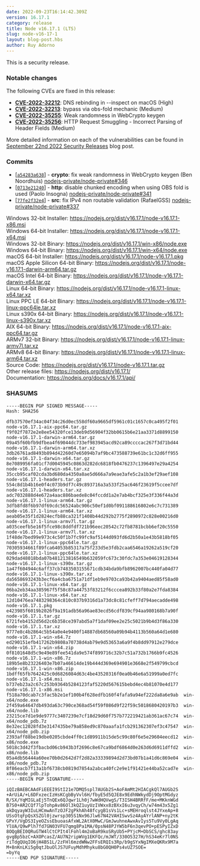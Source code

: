 ```yaml
---
date: 2022-09-23T16:14:42.309Z
version: 16.17.1
category: release
title: Node v16.17.1 (LTS)
slug: node-v16-17-1
layout: blog-post.hbs
author: Ruy Adorno
---
```


This is a security release.

### Notable changes

The following CVEs are fixed in this release:

* **[CVE-2022-32212](https://cve.mitre.org/cgi-bin/cvename.cgi?name=CVE-2022-32212)**: DNS rebinding in --inspect on macOS (High)
* **[CVE-2022-32213](https://cve.mitre.org/cgi-bin/cvename.cgi?name=CVE-2022-32213)**: bypass via obs-fold mechanic (Medium)
* **[CVE-2022-35255](https://cve.mitre.org/cgi-bin/cvename.cgi?name=CVE-2022-35255)**: Weak randomness in WebCrypto keygen
* **[CVE-2022-35256](https://cve.mitre.org/cgi-bin/cvename.cgi?name=CVE-2022-35256)**: HTTP Request Smuggling - Incorrect Parsing of Header Fields (Medium)

More detailed information on each of the vulnerabilities can be found in [September 22nd 2022 Security Releases](https://nodejs.org/en/blog/vulnerability/september-2022-security-releases/) blog post.

### Commits

* \[[`a54283a638`](https://github.com/nodejs/node/commit/a54283a638)] - **crypto**: fix weak randomness in WebCrypto keygen (Ben Noordhuis) [nodejs-private/node-private#346](https://github.com/nodejs-private/node-private/pull/346)
* \[[`0713e21240`](https://github.com/nodejs/node/commit/0713e21240)] - **http**: disable chunked encoding when using OBS fold is used (Paolo Insogna) [nodejs-private/node-private#341](https://github.com/nodejs-private/node-private/pull/341)
* \[[`77fe2f32e4`](https://github.com/nodejs/node/commit/77fe2f32e4)] - **src**: fix IPv4 non routable validation (RafaelGSS) [nodejs-private/node-private#337](https://github.com/nodejs-private/node-private/pull/337)

Windows 32-bit Installer: https://nodejs.org/dist/v16.17.1/node-v16.17.1-x86.msi \
Windows 64-bit Installer: https://nodejs.org/dist/v16.17.1/node-v16.17.1-x64.msi \
Windows 32-bit Binary: https://nodejs.org/dist/v16.17.1/win-x86/node.exe \
Windows 64-bit Binary: https://nodejs.org/dist/v16.17.1/win-x64/node.exe \
macOS 64-bit Installer: https://nodejs.org/dist/v16.17.1/node-v16.17.1.pkg \
macOS Apple Silicon 64-bit Binary: https://nodejs.org/dist/v16.17.1/node-v16.17.1-darwin-arm64.tar.gz \
macOS Intel 64-bit Binary: https://nodejs.org/dist/v16.17.1/node-v16.17.1-darwin-x64.tar.gz \
Linux 64-bit Binary: https://nodejs.org/dist/v16.17.1/node-v16.17.1-linux-x64.tar.xz \
Linux PPC LE 64-bit Binary: https://nodejs.org/dist/v16.17.1/node-v16.17.1-linux-ppc64le.tar.xz \
Linux s390x 64-bit Binary: https://nodejs.org/dist/v16.17.1/node-v16.17.1-linux-s390x.tar.xz \
AIX 64-bit Binary: https://nodejs.org/dist/v16.17.1/node-v16.17.1-aix-ppc64.tar.gz \
ARMv7 32-bit Binary: https://nodejs.org/dist/v16.17.1/node-v16.17.1-linux-armv7l.tar.xz \
ARMv8 64-bit Binary: https://nodejs.org/dist/v16.17.1/node-v16.17.1-linux-arm64.tar.xz \
Source Code: https://nodejs.org/dist/v16.17.1/node-v16.17.1.tar.gz \
Other release files: https://nodejs.org/dist/v16.17.1/ \
Documentation: https://nodejs.org/docs/v16.17.1/api/

### SHASUMS

```
-----BEGIN PGP SIGNED MESSAGE-----
Hash: SHA256

dfb37570ef34ac04f34c26d0ec558df60a9665df5961c01c1657c0ca495f2f01  node-v16.17.1-aix-ppc64.tar.gz
f9f02f7872e2e8ee54320fce13deb9d56904f32bb0615b6e21aa3371d8899150  node-v16.17.1-darwin-arm64.tar.gz
09a45f60bfb9dfbea4f69044dc733ef983945acd92ca89ccccac267f3d71bd44  node-v16.17.1-darwin-arm64.tar.xz
3db26761ad8493b894d42260d7e65094b7af9bc473588739e61bc1c32d6ff955  node-v16.17.1-darwin-x64.tar.gz
8e7089956fa01cf7d0045945c0863d282dc6818fb0476237c1396497e29a4254  node-v16.17.1-darwin-x64.tar.xz
35ccb95caf02cda3bd680da4350a8ae5d666a7a9eae3afe5c2a1b3ef29aef108  node-v16.17.1-headers.tar.gz
554c8d1b4b16e0f4c073b9df7c49c893716a3a533f25ac646f23619f5ccee7df  node-v16.17.1-headers.tar.xz
adc7032888d4e672a4aac886baede8c04fccdd1a2e7ab4bcf325e3f336f44a3d  node-v16.17.1-linux-arm64.tar.gz
3dfb8fd8f6b97df69cdc56524abc906c50ef1d0bf091188616802e6c7c731389  node-v16.17.1-linux-arm64.tar.xz
aeab05e35f1d2824ecfb88ca321f1408b44d292b2775f2890972c828e00216d0  node-v16.17.1-linux-armv7l.tar.gz
a035ceefb5e16f5fce98c8ddfdf721b96eec20542c72fb8781bcbb6ef20c5550  node-v16.17.1-linux-armv7l.tar.xz
1f48de7bed99e973c4c50f1b7fc99fc9af5144d093fd6d2b50a1e43b5818bf05  node-v16.17.1-linux-ppc64le.tar.gz
70305934661f89fca64053b85317a75f233d5e3fdb2caa6546a19262a519cf20  node-v16.17.1-linux-ppc64le.tar.xz
029dad48018bda07b481213816549b632059fc673c30fdc7a353e04619128344  node-v16.17.1-linux-s390x.tar.gz
1a47f604944c6aff37cb7483503155671cdb34bda9bfb8962007bc440fa04d77  node-v16.17.1-linux-s390x.tar.xz
da5658693243b3ecf6a4cba6751a71df1eb9e9703ca93b42a9404aed85f58ad0  node-v16.17.1-linux-x64.tar.gz
06ba2eb34aa385967f5f58c87a44753f83212f6cccea892b33f80a2e7fda8384  node-v16.17.1-linux-x64.tar.xz
12d10476ea7483298364c810c037b9316d1a73dc8c81cfeff7d794aecadde498  node-v16.17.1.pkg
e423985f6019b2026f9a191adb56a96ae83ecd56cdf839cf94aa980168b7a90f  node-v16.17.1.tar.gz
6721feb4152d56d2c6b358ce397abd5a7f1daf09ee2e25c5021b9b4d3f86a330  node-v16.17.1.tar.xz
9777e8c4b2864c5b54a0e4e9400f14887db68560a09b94b4113b560a64d1e680  node-v16.17.1-win-x64.7z
ed290151efb417262b9808a70738d4ab79e9d53653a6a9f4b8dd97912e279dce  node-v16.17.1-win-x64.zip
0f8101648d5c9e49e89fee541da9e574f899716c32b7c51a732b1766b9fc4526  node-v16.17.1-win-x86.7z
189b5e8b23226403e7b07a46614de19b444d369e694901e3668e2f549799cbcd  node-v16.17.1-win-x86.zip
1bdff65fb7642425c0d6826084d63c4be43520316f0ea0b46e6a51999a0ed7fc  node-v16.17.1-x64.msi
b737eb23a2c67c253b9364b5284123faf5220d567615bebd4ec4b81070e4d177  node-v16.17.1-x86.msi
f518a70dcab7c3fac5b2e1ef100b4f628edfb160f4fafa9a94ef222da8a6e9ab  win-x64/node.exe
2f459a64647db493da63c790ce368ad54f59f086d9f22f59c5018680420197b3  win-x64/node.lib
23215ce7d1e9de9777c3407239e7cf18d29d60f757b772219421ab361ac67c74  win-x64/node_pdb.7z
8e32ec12028fd3e3147435be79a858ed9c870aaafa1fcb291362307ef3c47547  win-x64/node_pdb.zip
2393aff88be19dbe0205cbde4ff0c1d89911b15de5c99c80f6e5e29604eecd12  win-x86/node.exe
5018c3d42f3fbacbd06cb943b3f2696c8e67ca9bdf6864d0e263d6d6911dffd2  win-x86/node.lib
05a4db56444a60ee70b0d2642d7f2d82a33339894d2d73bd07b1a41d6c869e04  win-x86/node_pdb.7z
8f86eacb7f13a1bf6738cb0819d7854a2abca40fc2e9e1f91421e44ba52cad7e  win-x86/node_pdb.zip
-----BEGIN PGP SIGNATURE-----

iQIzBAEBCAAdFiEEEI9StI21e7DMQ5spl7AUGb2S+AoFAmMt2HIACgkQl7AUGb2S
+ArUiA/+L6DFxzecIzHsKCgbByVvl6H/fbyE5d5QJE8x9EdhNWkydDj9OptMGdyz
R/SX/YqMIGLaEj5TnQEx6QJqwr1Lh0j7wWdHQVwgS/T3ISH4BRRfF/me+MKknWGd
B7S0+AR2CQf7lpTohpAv86Ol3kQZ1uyUzIVWxx8zBXxI6u3vqyCh/w74m43x5Zg1
akDqyayW3IuLHCmwAnTzOJF2gPkhAh48fcygB1sVs1Lc+sMEHroqlst4JYxeAp+8
USsOtqFpQsXSZGl0jzwrsp305S1Nx96Jlw67N42VAHISwvSz4AyAYrlANP+ny2tK
GPxY/VgDS3IyeOZssEbuoasAfxWL2AtX0MwC/GmJwuhneAwxAvIys5Tu9Vy0LgAq
YlUA/Q9wPlh7fd7GN03VFU7qmg8Pa1MA/0psN48PJYW5bF6n3qevPO+pESPyIZxD
8OQgBEI0QRuGTW4lCtCPIt4lFohl4m2oBaR9koSRyUb5+PYjcM+DbSCS/ghc83ay
gvgBp5bzC+AXOPcasZ/AU7N2ripWVg1EKFQc/mJWT/330O5327H/hS34eKr7l0NS
riTdgQUqIO6jH4BS1L/2zFHl6mzdWNw2FFsERQIs3Rp/b9gSYxNgIMXeQKRx9M7a
M+8nKnLKi5g0qtJbuOlJS7UFuyMdhMhyku8bG0QH0Ps4vUZ7SOE=
=byYq
-----END PGP SIGNATURE-----

```

